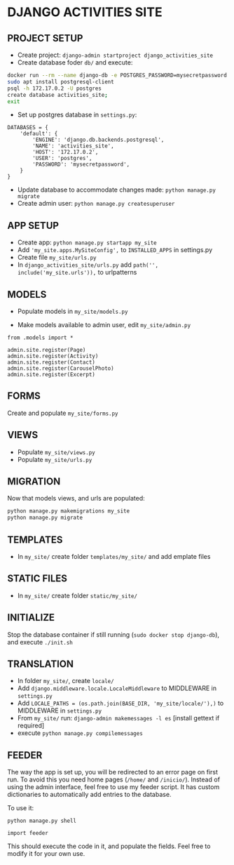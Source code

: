 # DJANGO ACTIVITIES SITE

## PROJECT SETUP
- Create project: `django-admin startproject django_activities_site`
- Create database foder `db/` and execute:
```bash
docker run --rm --name django-db -e POSTGRES_PASSWORD=mysecretpassword -v $PWD/db:/var/lib/postgresql/data -d postgres:alpine
sudo apt install postgresql-client
psql -h 172.17.0.2 -U postgres
create database activities_site;
exit
```
- Set up postgres database in `settings.py`:
```
DATABASES = {
    'default': {
        'ENGINE': 'django.db.backends.postgresql',
        'NAME': 'activities_site',
        'HOST': '172.17.0.2',
        'USER': 'postgres',
        'PASSWORD': 'mysecretpassword',
    }
}
```
- Update database to accommodate changes made: `python manage.py migrate`
- Create admin user: `python manage.py createsuperuser`

## APP SETUP
- Create app: `python manage.py startapp my_site`
- Add `'my_site.apps.MySiteConfig',` to `INSTALLED_APPS` in settings.py
- Create file `my_site/urls.py`
- In `django_activities_site/urls.py` add `path('', include('my_site.urls')),` to urlpatterns

## MODELS
- Populate models in `my_site/models.py`

- Make models available to admin user, edit `my_site/admin.py`
```pythonstub
from .models import *

admin.site.register(Page)
admin.site.register(Activity)
admin.site.register(Contact)
admin.site.register(CarouselPhoto)
admin.site.register(Excerpt)

```

## FORMS
Create and populate `my_site/forms.py`


## VIEWS
- Populate `my_site/views.py`
- Populate `my_site/urls.py`

## MIGRATION
Now that models views, and urls are populated:
```bash
python manage.py makemigrations my_site
python manage.py migrate

```

## TEMPLATES
- In `my_site/` create folder `templates/my_site/` and add emplate files

## STATIC FILES
- In `my_site/` create folder `static/my_site/`

## INITIALIZE
Stop the database container if still running (`sudo docker stop django-db`), and execute `./init.sh`

## TRANSLATION
- In folder `my_site/`, create `locale/`
- Add `django.middleware.locale.LocaleMiddleware` to MIDDLEWARE in `settings.py`
- Add `LOCALE_PATHS = (os.path.join(BASE_DIR, 'my_site/locale/'),)` to MIDDLEWARE in `settings.py`
- From `my_site/` run: `django-admin makemessages -l es` [install gettext if required]
- execute `python manage.py compilemessages`

## FEEDER
The way the app is set up, you will be redirected to an error page on first run. To avoid this you need home pages (`/home/` and `/inicio/`).
Instead of using the admin interface, feel free to use my feeder script. It has custom dictionaries to automatically 
add entries to the database.

To use it:
```
python manage.py shell

import feeder

```

This should execute the code in it, and populate the fields. Feel free to modify it for your own use.




